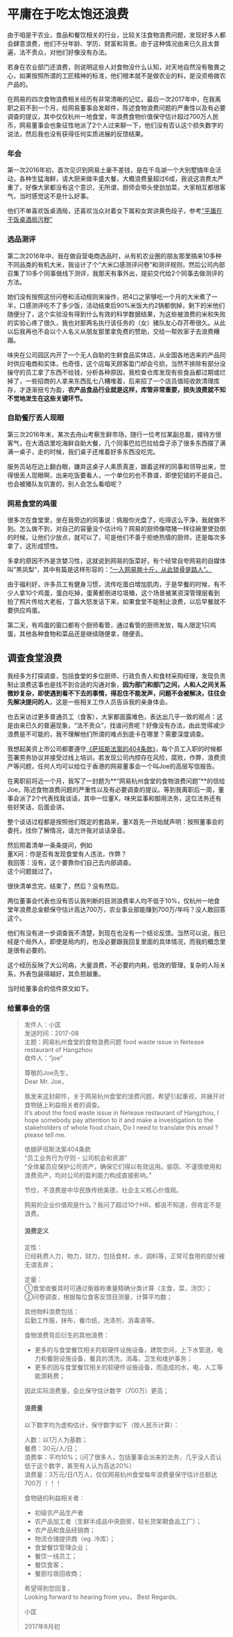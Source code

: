 # 平庸在于吃太饱还浪费

由于咱是干农业，食品和餐饮相关的行业，比较关注食物浪费问题，发现好多人都会肆意浪费，他们不分年龄、学历、财富和背景。由于这种情况由来已久且太普遍，法不责众，对他们好像没有办法。

若身在农业部门还浪费，则说明这些人对食物没什么认知，对天地自然没有敬畏之心，如果按照所谓的工匠精神的标准，他们根本就不是做农业的料，是没资格做农产品的。

在网易的四次食物浪费相关经历有非常清晰的记忆，最后一次2017年中，在我离职之前不到一个月，给网易董事会发邮件，陈述食物浪费问题的严重性以及有必要调查的提议，其中仅仅杭州一地食堂，年浪费食物价值保守估计超过700万人民币，网易董事会也象征性地派了2个人过来聊一下，他们没有否认这个损失数字的说法，然后我也没有获得任何实质进展的反馈结果。

### 年会

第一次2016年初，首次见识到网易土豪不差钱，是在千岛湖一个大别墅搞年会活动，各种生猛海鲜，请大厨来做丰盛大餐，大概浪费量超过6成，我说这浪费太严重了，好像大家都没有这个意识，无所谓，厨师会带头使劲加菜，大家相互都很客气，当时感觉这不是什么好事。

他们不单喜欢饭桌酒局，还喜欢当众对着女下属和女宾讲黄色段子，参考[“平庸在于饭桌酒局污秽”](https://blog.lizi.in/zhu-dui-you-xi-lie/cong-xue-xiao-yi-zhi-you-xiu-dao-dan-wei#ping-yong-zai-yu-fan-zhuo-jiu-ju-wu-hui)

### 选品测评

第二次2016年中，我在做自营电商选品时，从有机农业圈的朋友那里搞来10多种不同品类的有机大米，我设计了个“大米口感测评问卷”和测评规则，然后公司内部召集了10多个同事做线下测评，我那天有事外出，提前交代给2个同事去做测评的方法。

她们没有按照这份问卷和活动规则来操作，把4口之家够吃一个月的大米煮了一半，口感测评吃不了多少饭，活动结束后90%米饭大约2锅都倒掉，剩下的米他们随便分了，这个实验没有得到什么有效的科学数据结果，为这些被浪费的米和失败的实验心疼了很久，我也对那两名执行该任务的（女）猪队友心存芥蒂很久。从此以后我再也不会以个人名义从朋友那里拿免费的赞助，交给一帮败家子去浪费糟蹋。

味央在公司园区内开了一个无人自助的生鲜食品实体店，从全国各地选来的产品同时供应电商和实体，也奇怪，这个店每天顾客盈门却会亏损，当然不排除有部分没操守的员工拿了东西不给钱，分析各种原因，我检查仓库发现有些食品都过期或烂掉了，一些招商的人拿来东西乱七八糟堆着，后来招了一个店员值班收款清理库存，才逐渐扭亏为盈，**农产品食品行业就是这样，库管非常重要，损失浪费就不知不觉地发生在这些关键环节。**

### **自助餐厅丢人现眼**

第三次2016年末，某次去舟山考察生鲜市场，随行一位考拉某副总裁，接待方很客气，在大酒店里吃海鲜自助大餐，几个同事巴拉巴拉给盘子添了很多东西摆了满满一桌子，走的时候，我们桌子还堆着好多东西没吃完。

服务员站在边上翻白眼，嫌弃这桌子人素质真差，跟着这样的同事和领导出来，觉得很丢人现眼啊，出来吃饭要看人，一个单位的也不靠谱，即使犯错的不是自己，也会被猪队友坑害的，别人会怎么看咱呢？

### 网易食堂的鸡蛋

很多次在食堂里，坐在我旁边的同事说：佩服你光盘了，吃得这么干净，我就做不到。怎么做不到，对自己的容量没个估计吗？网易的厨师像喂猪一样往碗里使劲倒的时候，让他们少放点，就可以了，可是他们不善于拒绝热情的厨师，还是每次多拿了，这形成惯性。

多拿的原因不外是贪婪习性，这就说到网易的饭菜好，有个经常自夸网易的自媒体叫”黑凤梨“，其中有篇是这样形容的：[“一入网易胖十斤，从此锁骨是路人”。](http://www.sohu.com/a/221956227_231406?spm=smpc.author.fd-d.3.1576077358282WOFEpFv)

由于福利好，许多员工有健身习惯，流传吃蛋白增加肌肉，于是早餐的时候，有不少人拿10个鸡蛋，蛋白吃掉，蛋黄都倒进垃圾桶，这个场景被某资深管理层看到拍了照片传给大老板，丁磊大怒发话下来，如果食堂不能制止浪费，以后早餐就不要供应鸡蛋。

第二天，有鸡蛋的窗口都有个厨师看管，通过看管的厨师发放，每人限定1只鸡蛋，其他各种食物和菜品还是继续随便拿，随便丢。

## 调查食堂浪费

我经多方打探调查，包括食堂的多位厨师，行政负责人和食材采购经理，发现负责制止浪费这事也是找不到合适的沟通对象，**因为部门和部门之间，人和人之间关系微妙复杂，即使遇到看不下去的事情，得忍住不能发声，问题不会被解决，往往会先解决提问的人**，这是一些相关工作人员告诉我的亲身体会。

也去采访过更多普通员工（食客），大家都面露难色，表达出几乎一致的观点：这是由来已久的普遍现象，“法不责众”，找谁问责呢？好像没有办法，由此觉得减少浪费是不可能的，我不理解他们所谓的难点到底卡在哪里？需要深度调查。

我想起美资上市公司都要遵守[《萨班斯法案的404条款》](https://wiki.mbalib.com/wiki/%E8%90%A8%E7%8F%AD%E6%96%AF%C2%B7%E5%A5%A5%E5%85%8B%E6%96%AF%E5%88%A9%E6%B3%95%E6%A1%88)，每个员工入职的时候都签署劳务协议并接受过线上培训，若发现公司内控存在风险，腐败，作弊，浪费资产等问题，任何人均可以给位于香港的网易董事会一个叫Joe的高层写信报告。

在离职前将近一个月，我写了一封题为**“网易杭州食堂的食物浪费问题”**的信给Joe，陈述食物浪费问题的严重性以及有必要调查的提议。等到我离职后一周，董事会派了2个代表找我谈话，其中一位董X，味央监事和御用法务，这位法务还有些好笑话，后面会讲。

整个谈话过程都是按照他们既定的套路来，董X首先一开始就声明：按照董事会的委托，找你了解情况，请允许我对谈话录音。

然后照着清单一条条提问，例如  
董X问：你是否有发现食堂有人违法，作弊？  
我回答：没有，这个要靠你们自己去内部调查。  
这个问题就过了。

很快清单念完，结束了，然后？没有然后。

两位董事会代表也没有否认我判断的目测浪费率人均不低于10%，仅杭州一地食堂年浪费总金额保守估计高达700万，农业事业部能赚到700万/年吗？没人敢回答这个。

他们有没有进一步调查我不清楚，到现在也没有一个结论反馈。当然可以说，我已经是个局外人，即使是局内的，也没必要跟我回复里面的具体情况，而我的概念里是很有必要的。

这个经历反映了大公司病，大量浪费，不必要的内耗，低效的管理，复杂的人际关系，外表包装得越好，其负担越重。

当时给董事会的信件原文如下。

### 给董事会的信

> 发件人：小匡  
> 发送时间：2017-08  
> 主题：网易杭州食堂的食物浪费问题 food waste issue in Netease restaurant of Hangzhou  
> 收件人：”joe”  
>
>
> 尊敬的Joe先生，  
> Dear Mr. Joe，
>
> 我发来这封邮件，关于网易杭州食堂的浪费问题，希望引起重视，并展开对食物链上利益相关者的调查。  
> It’s about the food waste issue in Netease restaurant of Hangzhou, I hope somebody pay attention to it and make a investigation to the stakeholders of whole food chain, Do I need to translate this email ? please tell me.
>
> 依据萨班斯法案404条款  
> “员工业务行为守则 - 公司机会和资源”  
> “全体雇员应保护公司资产，确保它们得以有效运用。偷窃、不谨慎使用和浪费资产，均对公司的盈利能力构成直接影响。”
>
> 节俭，不浪费是中华民族传统美德，社会主义核心价值观。
>
> 网易的企业价值观是什么？我问了超过10个HR，都说不知道，但肯定不是浪费。
>
> #### 浪费定义
>
> 定性：  
> 已经耗费人力，物力，财力，包括食材，水，调料等，正常可食用的部分被无谓丢弃；
>
> 定量：  
> ①食堂收餐具时可通过衡器称重量精确分类计算（主食，菜，汤饮）；  
> ②问卷调查，根据每位食客反馈目测量，计算平均数；
>
> 其他物料浪费包括：  
> 后勤工作服，抹布，餐巾纸，洗涤剂，消毒液等。
>
> 食物浪费背后衍生的其他浪费：
>
> * 更多的与食堂餐饮相关的软硬件设施设备，建筑空间，上下水管道，电力和餐厨设施设备，餐具的清洗，消毒，卫生和维护事务； 
> * 更多的因与食堂餐饮相关的软硬件设施设备，而造成的水，电，人工等能源耗费；
>
> 因此实际浪费量，会比保守估计数字（700万）更高；
>
> #### 浪费量 <a id="&#x6D6A;&#x8D39;&#x91CF;"></a>
>
> 以下数字均为虚构估计，保守数字如下（按人民币计算）：
>
> 人数：以1万人为基数；  
> 餐费：30元/人/日；  
> 浪费率：平均10%；（问了很多人，包括董事会派来的法务，几乎没人否认低于这个数字，甚至有人认为高达20%）  
> 浪费量：3万元/日/1万人，仅仅网易杭州食堂每年浪费量保守估计总额达700万 ！！！
>
> 食物链的利益相关者：
>
> * 初级农产品生产者
> * 农产品加工者（生鲜半成品中央厨房，较长货架期食品工厂）；
> * 农产品和食品经销商；
> * 物流仓储提供商（eg. 冷库）；
> * 食堂餐饮管理企业；
> * 餐饮一线员工；
> * 餐饮食客；
> * 餐厨垃圾回收商；
>
> 希望得到您回复，  
> Looking forward to hearing from you， Best Regards,
>
> 小匡
>
> 2017年8月初



